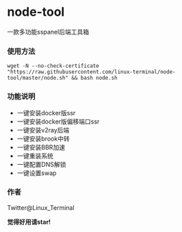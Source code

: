 # node-tool
一款多功能sspanel后端工具箱

### 使用方法
```shell
wget -N --no-check-certificate "https://raw.githubusercontent.com/linux-terminal/node-tool/master/node.sh" && bash node.sh
```

### 功能说明
- 一键安装docker版ssr
- 一键安装docker版偏移端口ssr
- 一键安装v2ray后端
- 一键安装brook中转
- 一键安装BBR加速
- 一键重装系统
- 一键配置DNS解锁
- 一键设置swap

### 作者
Twitter@Linux_Terminal

**觉得好用请star!**
